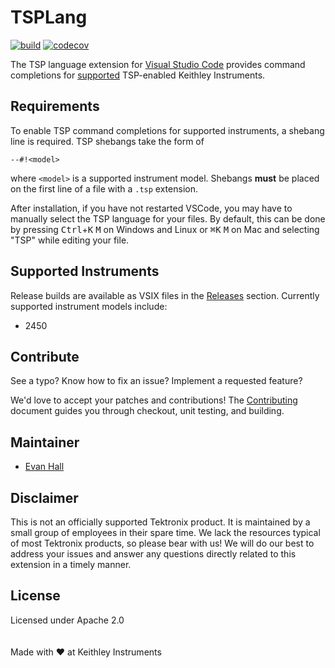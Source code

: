 # TSPLang

[![build](https://travis-ci.com/tektronixofficial/vscode-tsplang.svg?branch=master)](https://travis-ci.com/tektronixofficial/vscode-tsplang)
[![codecov](https://codecov.io/gh/tektronixofficial/vscode-tsplang/branch/master/graph/badge.svg)](https://codecov.io/gh/tektronixofficial/vscode-tsplang)

The TSP language extension for [Visual Studio Code](https://code.visualstudio.com/) provides command completions for [supported](#supported-instruments) TSP-enabled Keithley Instruments.

## Requirements

To enable TSP command completions for supported instruments, a shebang line is required. TSP shebangs take the form of
```
--#!<model>
```
where `<model>` is a supported instrument model. Shebangs __must__ be placed on the first line of a file with a `.tsp` extension.

After installation, if you have not restarted VSCode, you may have to manually select the TSP language for your files. By default, this can be done by pressing <kbd>Ctrl</kbd>+<kbd>K</kbd> <kbd>M</kbd> on Windows and Linux or <kbd>&#8984;</kbd><kbd>K</kbd> <kbd>M</kbd> on Mac and selecting "TSP" while editing your file.

## Supported Instruments

Release builds are available as VSIX files in the [Releases](https://github.com/tektronixofficial/vscode-tsplang/releases) section. Currently supported instrument models include:
* 2450

## Contribute

See a typo? Know how to fix an issue? Implement a requested feature?

We'd love to accept your patches and contributions! The [Contributing](CONTRIBUTING.md) document guides you through checkout, unit testing, and building.

## Maintainer

* [Evan Hall](https://github.com/ethall)

## Disclaimer

This is not an officially supported Tektronix product. It is maintained by a small group of employees in their spare time. We lack the resources typical of most Tektronix products, so please bear with us! We will do our best to address your issues and answer any questions directly related to this extension in a timely manner.

## License

Licensed under Apache 2.0
<br/>
<br/>
<br/>
Made with :heart: at Keithley Instruments
